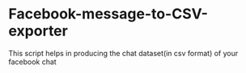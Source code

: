 # Facebook-message-to-CSV-exporter
This script helps in producing the chat dataset(in csv format) of your facebook chat
